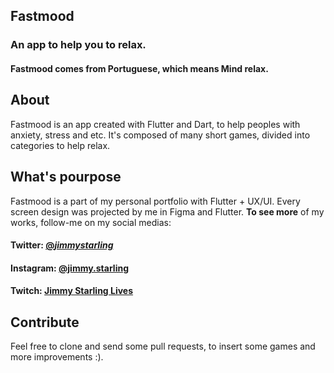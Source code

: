 ## Fastmood
### An app to help you to relax.
#### Fastmood comes from Portuguese, which means Mind relax.  

## About
Fastmood is an app created with Flutter and Dart, to help peoples with anxiety, stress
and etc. It's composed of many short games, divided into categories to help relax.

## What's pourpose
Fastmood is a part of my personal portfolio with Flutter + UX/UI.
Every screen design was projected by me in Figma and Flutter.
<b>To see more</b> of my works, follow-me on my social medias:

#### Twitter: [@_jimmystarling_](https://twitter.com/_jimmystarling_)
#### Instagram: [@jimmy.starling](https://www.instagram.com/jimmy.starling)
#### Twitch: [Jimmy Starling Lives](https://www.twitch.tv/jimmystarling)    

## Contribute
Feel free to clone and send some pull requests, to insert some games and more improvements :).
